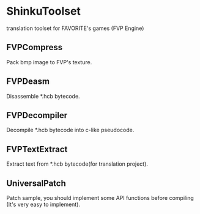 # ShinkuToolset
translation toolset for FAVORITE's games (FVP Engine)

## FVPCompress
Pack bmp image to FVP's texture.

## FVPDeasm
Disassemble *.hcb bytecode.

## FVPDecompiler
Decompile *.hcb bytecode into c-like pseudocode.

## FVPTextExtract
Extract text from *.hcb bytecode(for translation project).

## UniversalPatch
Patch sample, you should implement some API functions before compiling (It's very easy to implement).